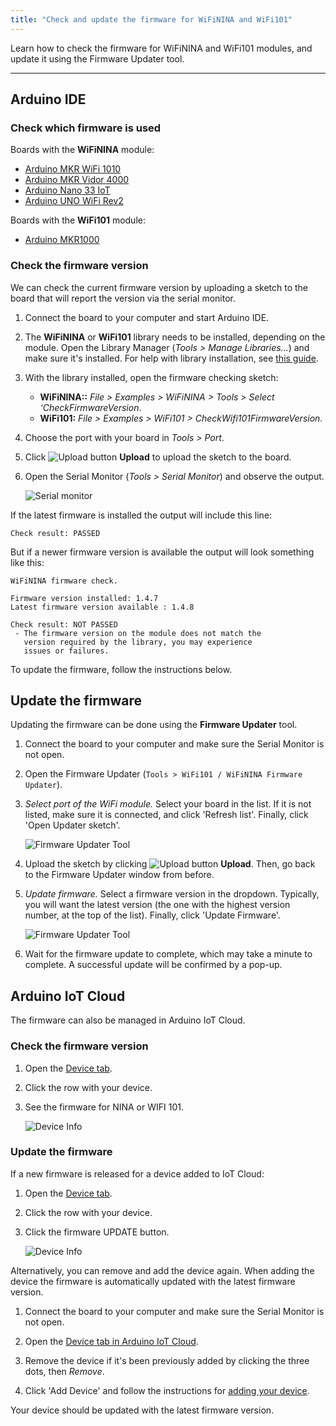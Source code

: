 ```yaml
---
title: "Check and update the firmware for WiFiNINA and WiFi101"
---
```


Learn how to check the firmware for WiFiNINA and WiFi101 modules, and update it using the Firmware Updater tool.

---

## Arduino IDE

### Check which firmware is used

Boards with the **WiFiNINA** module:

* [Arduino MKR WiFi 1010](https://store.arduino.cc/arduino-mkr-wifi-1010)
* [Arduino MKR Vidor 4000](https://store.arduino.cc/arduino-mkr-vidor-4000)
* [Arduino Nano 33 IoT](https://store.arduino.cc/arduino-nano-33-iot)
* [Arduino UNO WiFi Rev2](https://store.arduino.cc/arduino-uno-wifi-rev2)

Boards with the **WiFi101** module:

* [Arduino MKR1000](https://store.arduino.cc/arduino-mkr1000-wifi)

### Check the firmware version

We can check the current firmware version by uploading a sketch to the board that will report the version via the serial monitor.

1. Connect the board to your computer and start Arduino IDE.

2. The **WiFiNINA** or **WiFi101** library needs to be installed, depending on the module. Open the Library Manager (_Tools > Manage Libraries..._) and make sure it's installed. For help with library installation, see [this guide](https://www.arduino.cc/en/guide/libraries).

3. With the library installed, open the firmware checking sketch:

   * **WiFiNINA::** _File > Examples > WiFiNINA > Tools > Select ‘CheckFirmwareVersion_.
   * **WiFi101:** _File > Examples > WiFi101 > CheckWifi101FirmwareVersion_.

4. Choose the port with your board in _Tools > Port_.

5. Click ![Upload button](img/symbol_upload.png) **Upload** to upload the sketch to the board.

6. Open the Serial Monitor (_Tools > Serial Monitor_) and observe the output.

   ![Serial monitor](img/SerialMonitor_firmware_update.png)

If the latest firmware is installed the output will include this line:

```
Check result: PASSED
```

But if a newer firmware version is available the output will look something like this:

```
WiFiNINA firmware check.

Firmware version installed: 1.4.7
Latest firmware version available : 1.4.8

Check result: NOT PASSED
 - The firmware version on the module does not match the
   version required by the library, you may experience
   issues or failures.
```

To update the firmware, follow the instructions below.

## Update the firmware

Updating the firmware can be done using the **Firmware Updater** tool.

1. Connect the board to your computer and make sure the Serial Monitor is not open.

2. Open the Firmware Updater (`Tools > WiFi101 / WiFiNINA Firmware Updater`).

3. *Select port of the WiFi module.* Select your board in the list. If it is not listed, make sure it is connected, and click 'Refresh list'. Finally, click 'Open Updater sketch'.

   ![Firmware Updater Tool](img/IDE_FWupdaterSketch.png)

4. Upload the sketch by clicking ![Upload button](img/symbol_upload.png) **Upload**. Then, go back to the Firmware Updater window from before.

5. *Update firmware.* Select a firmware version in the dropdown. Typically, you will want the latest version (the one with the highest version number, at the top of the list). Finally, click 'Update Firmware'.

   ![Firmware Updater Tool](img/IDE_FWupdaterVersion.png)

6. Wait for the firmware update to complete, which may take a minute to complete. A successful update will be confirmed by a pop-up.

## Arduino IoT Cloud

The firmware can also be managed in Arduino IoT Cloud.

### Check the firmware version

1. Open the [Device tab](https://create.arduino.cc/iot/devices).

2. Click the row with your device.

3. See the firmware for NINA or WIFI 101.

   ![Device Info](img/iot-cloud-device-info-fw-version.png)

### Update the firmware

If a new firmware is released for a device added to IoT Cloud:

1. Open the [Device tab](https://create.arduino.cc/iot/devices).

2. Click the row with your device.

3. Click the firmware UPDATE button.

   ![Device Info](img/iot-cloud-device-info-update.png)

Alternatively, you can remove and add the device again. When adding the device the firmware is automatically updated with the latest firmware version.

1. Connect the board to your computer and make sure the Serial Monitor is not open.

2. Open the [Device tab in Arduino IoT Cloud](https://create.arduino.cc/iot/devices).

3. Remove the device if it's been previously added by clicking the three dots, then _Remove_.

4. Click 'Add Device' and follow the instructions for [adding your device](https://support.arduino.cc/hc/en-us/articles/360016495559-How-to-add-Arduino-devices-to-the-Arduino-IoT-cloud).

Your device should be updated with the latest firmware version.

